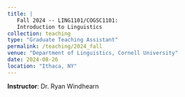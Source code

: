 ```yaml
---
title: |
   Fall 2024 -- LING1101/COGSC1101:   
   Introduction to Linguistics 
collection: teaching
type: "Graduate Teaching Assistant"
permalink: /teaching/2024_fall
venue: "Department of Linguistics, Cornell University"
date: 2024-08-26
location: "Ithaca, NY"
---
```


**Instructor**: Dr. Ryan Windhearn
